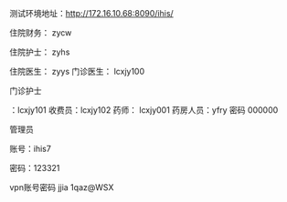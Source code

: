 测试环境地址：http://172.16.10.68:8090/ihis/


住院财务： zycw 

住院护士： zyhs

住院医生： zyys
门诊医生： lcxjy100

门诊护士

：lcxjy101
收费员：lcxjy102
药师：	lcxjy001
药房人员：yfry
密码 000000






管理员

账号：ihis7  

密码：123321

vpn账号密码
jjia 1qaz@WSX